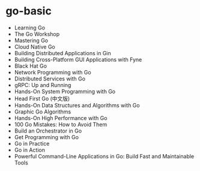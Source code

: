 # go-basic

- Learning Go
- The Go Workshop
- Mastering Go
- Cloud Native Go
- Building Distributed Applications in Gin
- Building Cross-Platform GUI Applications with Fyne
- Black Hat Go
- Network Programming with Go
- Distributed Services with Go
- gRPC: Up and Running
- Hands-On System Programming with Go
- Head First Go (中文版)
- Hands-On Data Structures and Algorithms with Go
- Graphic Go Algorithms
- Hands-On High Performance with Go
- 100 Go Mistakes: How to Avoid Them
- Build an Orchestrator in Go
- Get Programming with Go
- Go in Practice
- Go in Action
- Powerful Command-Line Applications in Go: Build Fast and Maintainable Tools
